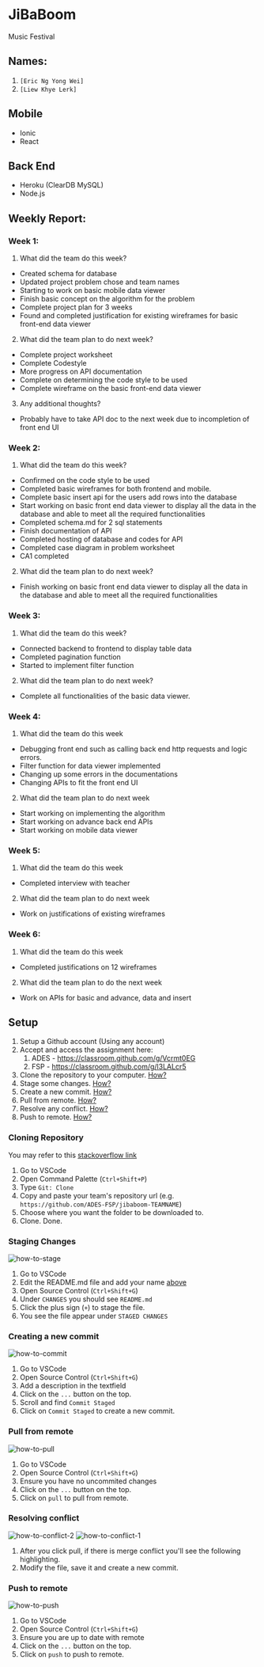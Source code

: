 # JiBaBoom

Music Festival

## Names:

1. `[Eric Ng Yong Wei]`
2. `[Liew Khye Lerk]`

## Mobile
- Ionic
- React

## Back End
- Heroku (ClearDB MySQL)
- Node.js

## Weekly Report:
### Week 1:
1. What did the team do this week?
- Created schema for database
- Updated project problem chose and team names
- Starting to work on basic mobile data viewer
- Finish basic concept on the algorithm for the problem
- Complete project plan for 3 weeks
- Found and completed justification for existing wireframes for basic front-end data viewer
	
2. What did the team plan to do next week? 
- Complete project worksheet
- Complete Codestyle
- More progress on API documentation
- Complete on determining the code style to be used
- Complete wireframe on the basic front-end data viewer 

3. Any additional thoughts?
- Probably have to take API doc to the next week due to incompletion of front end UI 

### Week 2:
1. What did the team do this week?
- Confirmed on the code style to be used
- Completed basic wireframes for both frontend and mobile.
- Complete basic insert api for the users add rows into the database
- Start working on basic front end data viewer to display all the data in the database and able to meet all the required functionalities
- Completed schema.md for 2 sql statements
- Finish documentation of API
- Completed hosting of database and codes for API
- Completed case diagram in problem worksheet
- CA1 completed

2. What did the team plan to do next week?
- Finish working on basic front end data viewer to display all the data in the database and able to meet all the required functionalities

### Week 3:
1. What did the team do this week?
- Connected backend to frontend to display table data
- Completed pagination function
- Started to implement filter function


2. What did the team plan to do next week?
- Complete all functionalities of the basic data viewer.

### Week 4:
1. What did the team do this week
- Debugging front end such as calling back end http requests and logic errors.
- Filter function for data viewer implemented
- Changing up some errors in the documentations
- Changing APIs to fit the front end UI

2. What did the team plan to do next week
- Start working on implementing the algorithm
- Start working on advance back end APIs
- Start working on mobile data viewer

### Week 5:
1. What did the team do this week
- Completed interview with teacher

2. What did the team plan to do next week
- Work on justifications of existing wireframes

### Week 6:
1. What did the team do this week
- Completed justifications on 12 wireframes

2. What did the team plan to do the next week
- Work on APIs for basic and advance, data and insert

## Setup

1. Setup a Github account (Using any account)
2. Accept and access the assignment here: 
    1. ADES - https://classroom.github.com/g/Vcrmt0EG
    2. FSP - https://classroom.github.com/g/l3LALcr5
3. Clone the repository to your computer. [How?](#cloning-repository)
4. Stage some changes. [How?](#staging-changes)
5. Create a new commit. [How?](#creating-a-new-commit)
6. Pull from remote. [How?](#pull-from-remote)
7. Resolve any conflict. [How?](#resolving-conflict)
8. Push to remote. [How?](#push-to-remote)

### Cloning Repository

You may refer to this [stackoverflow link](https://stackoverflow.com/questions/38307647/clone-github-repository-in-vscode/38326710)

1. Go to VSCode
2. Open Command Palette (`Ctrl+Shift+P`)
3. Type `Git: Clone`
4. Copy and paste your team's repository url (e.g. `https://github.com/ADES-FSP/jibaboom-TEAMNAME`)
5. Choose where you want the folder to be downloaded to.
6. Clone. Done.

### Staging Changes

![how-to-stage](assets/how-to-stage.png)

1. Go to VSCode
2. Edit the README.md file and add your name [above](#names)
3. Open Source Control (`Ctrl+Shift+G`)
4. Under `CHANGES` you should see `README.md`
5. Click the plus sign (`+`) to stage the file.
6. You see the file appear under `STAGED CHANGES`

### Creating a new commit

![how-to-commit](assets/how-to-commit.png)

1. Go to VSCode
2. Open Source Control (`Ctrl+Shift+G`)
3. Add a description in the textfield
4. Click on the `...` button on the top.
5. Scroll and find `Commit Staged`
6. Click on `Commit Staged` to create a new commit.

### Pull from remote

![how-to-pull](assets/how-to-pull.png)

1. Go to VSCode
2. Open Source Control (`Ctrl+Shift+G`)
3. Ensure you have no uncommited changes
4. Click on the `...` button on the top.
5. Click on `pull` to pull from remote.

### Resolving conflict

![how-to-conflict-2](assets/how-to-conflict-2.png)
![how-to-conflict-1](assets/how-to-conflict-1.png)

1. After you click pull, if there is merge conflict you'll see the following highlighting.
2. Modify the file, save it and create a new commit.

### Push to remote

![how-to-push](assets/how-to-push.png)

1. Go to VSCode
2. Open Source Control (`Ctrl+Shift+G`)
3. Ensure you are up to date with remote
4. Click on the `...` button on the top.
5. Click on `push` to push to remote.
